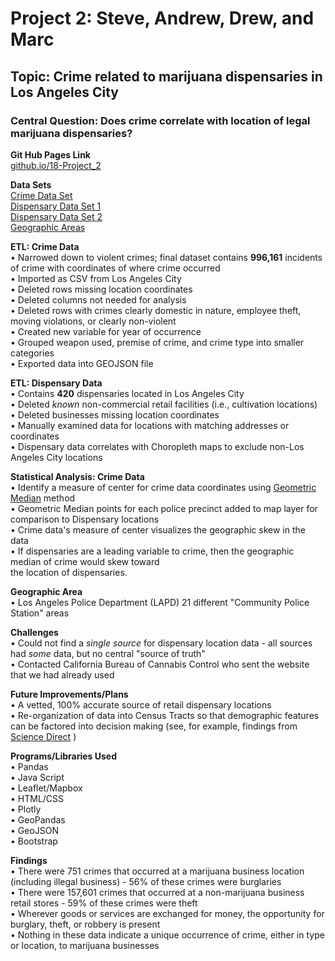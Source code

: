 <h1> Project 2: Steve, Andrew, Drew, and Marc </h1>

<h2> Topic: Crime related to marijuana dispensaries in Los Angeles City  </h2>

<h3> Central Question: Does crime correlate with location of legal marijuana dispensaries? </h3>

**Git Hub Pages Link** <br>
[github.io/18-Project_2](https://kidik425.github.io/18-Project_2/static/assets/la_dashboard.html) <br>

**Data Sets** <br>
[Crime Data Set](https://catalog.data.gov/dataset/crime-data-from-2010-to-2019) <br>
[Dispensary Data Set 1](https://cannabis.lacity.org/personal-activity/find-licensed-retailers) <br>
[Dispensary Data Set 2](https://search.cannabis.ca.gov) <br>
[Geographic Areas](https://geohub.lacity.org/datasets/lahub::lapd-divisions/about) <br>

**ETL: Crime Data** <br>
• Narrowed down to violent crimes; final dataset contains **996,161** incidents of crime with coordinates of where crime occurred <br>
•	Imported as CSV from Los Angeles City <br>
•	Deleted rows missing location coordinates <br>
•	Deleted columns not needed for analysis <br>
•	Deleted rows with crimes clearly domestic in nature, employee theft, moving violations, or clearly non-violent <br>
•	Created new variable for year of occurrence <br>
•	Grouped weapon used, premise of crime, and crime type into smaller categories <br>
•	Exported data into GEOJSON file <br>

**ETL: Dispensary Data** <br>
•	Contains **420** dispensaries located in Los Angeles City <br>
•	Deleted _known_ non-commercial retail facilities (i.e., cultivation locations) <br>
•	Deleted businesses missing location coordinates <br>
•	Manually examined data for locations with matching addresses or coordinates <br>
•	Dispensary data correlates with Choropleth maps to exclude non-Los Angeles City locations <br>

**Statistical Analysis: Crime Data** <br>
•   Identify a measure of center for crime data coordinates using [Geometric Median](https://stackoverflow.com/a/30305181/15231357) method <br>
•   Geometric Median points for each police precinct added to map layer for comparison to Dispensary locations <br>
•   Crime data's measure of center visualizes the geographic skew in the data <br>
•   If dispensaries are a leading variable to crime, then the geographic median of crime would skew toward <br> 
    the location of dispensaries.

**Geographic Area** <br>
•	Los Angeles Police Department (LAPD) 21 different "Community Police Station" areas <br>

**Challenges** <br>
•	Could not find a _single source_ for dispensary location data - all sources had _some_ data, but no central "source of truth"  <br>
•	Contacted California Bureau of Cannabis Control who sent the website that we had already used  <br>

**Future Improvements/Plans** <br>
•	A vetted, 100% accurate source of retail dispensary locations <br>
•	Re-organization of data into Census Tracts so that demographic features can be factored into decision making (see, for example, findings from [Science Direct](https:/sciencedirect.com/science/article/pii/S221133552030125X) )<br>

**Programs/Libraries Used** <br>
•	Pandas <br>
•	Java Script <br>
•	Leaflet/Mapbox <br>
•	HTML/CSS <br>
•	Plotly <br>
•	GeoPandas <br>
•	GeoJSON <br>
•	Bootstrap <br>

**Findings** <br>
•	There were 751 crimes that occurred at a marijuana business location (including illegal business) - 56% of these crimes were burglaries <br>
•	There were 157,601 crimes that occurred at a non-marijuana business retail stores - 59% of these crimes were theft <br>
•	Wherever goods or services are exchanged for money, the opportunity for burglary, theft, or robbery is present <br>
•	Nothing in these data indicate a unique occurrence of crime, either in type or location, to marijuana businesses <br>
